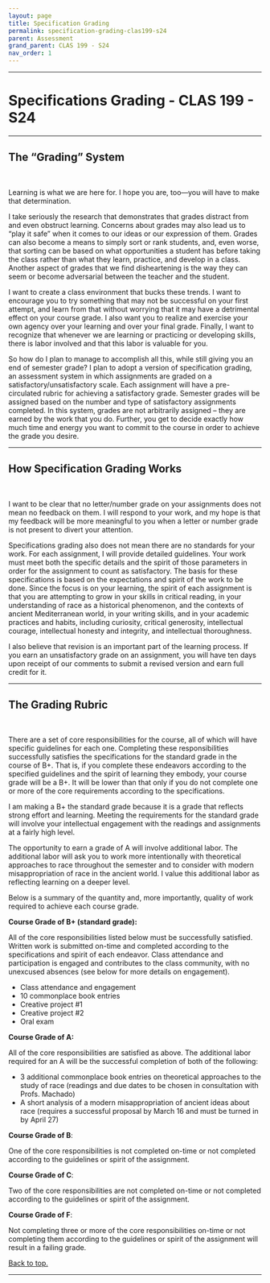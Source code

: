 ```yaml
---
layout: page
title: Specification Grading
permalink: specification-grading-clas199-s24
parent: Assessment
grand_parent: CLAS 199 - S24
nav_order: 1
---
```

***

# Specifications Grading - CLAS 199 - S24

***

## The “Grading” System
&nbsp;

Learning is what we are here for. I hope you are, too—you will have to make that determination. 

I take seriously the research that demonstrates that grades distract from and even obstruct learning. Concerns about grades may also lead us to “play it safe” when it comes to our ideas or our expression of them. Grades can also become a means to simply sort or rank students, and, even worse, that sorting can be based on what opportunities a student has before taking the class rather than what they learn, practice, and develop in a class. Another aspect of grades that we find disheartening is the way they can seem or become adversarial between the teacher and the student.

I want to create a class environment that bucks these trends. I want to encourage you to try something that may not be successful on your first attempt, and learn from that without worrying that it may have a detrimental effect on your course grade. I also want you to realize and exercise your own agency over your learning and over your final grade. Finally, I want to recognize that whenever we are learning or practicing or developing skills, there is labor involved and that this labor is valuable for you.

So how do I plan to manage to accomplish all this, while still giving you an end of semester grade? I plan to adopt a version of specification grading, an assessment system in which assignments are graded on a satisfactory/unsatisfactory scale. Each assignment will have a pre-circulated rubric for achieving a satisfactory grade. Semester grades will be assigned based on the number and type of satisfactory assignments completed. In this system, grades are not arbitrarily assigned – they are earned by the work that you do. Further, you get to decide exactly how much time and energy you want to commit to the course in order to achieve the grade you desire.

***

## How Specification Grading Works
&nbsp;

I want to be clear that no letter/number grade on your assignments does not mean no feedback on them. I will respond to your work, and my hope is that my feedback will be more meaningful to you when a letter or number grade is not present to divert your attention.

Specifications grading also does not mean there are no standards for your work. For each
assignment, I will provide detailed guidelines. Your work must meet both the specific details
and the spirit of those parameters in order for the assignment to count as satisfactory. The basis for these specifications is based on the expectations and spirit of the work to be done. Since the focus is on your learning, the spirit of each assignment is that you are attempting to grow in your skills in critical reading, in your understanding of race as a historical phenomenon, and the contexts of ancient Mediterranean world, in your writing skills, and in your academic practices and habits, including curiosity, critical generosity, intellectual courage, intellectual honesty and integrity, and intellectual thoroughness.

I also believe that revision is an important part of the learning process. If you earn an unsatisfactory grade on an assignment, you will have ten days upon receipt of our comments to submit a revised version and earn full credit for it. 

***

## The Grading Rubric
&nbsp;

There are a set of core responsibilities for the course, all of which will have specific guidelines for each one. Completing these responsibilities successfully satisfies the specifications for the standard grade in the course of B+. That is, if you complete these endeavors according to the specified guidelines and the spirit of learning they embody, your course grade will be a B+. It will be lower than that only if you do not complete one or more of the core requirements according to the specifications.

I am making a B+ the standard grade because it is a grade that reflects strong effort and learning. Meeting the requirements for the standard grade will involve your intellectual engagement with the readings and assignments at a fairly high level.

The opportunity to earn a grade of A will involve additional labor. The additional labor will ask
you to work more intentionally with theoretical approaches to race throughout the semester and to consider with modern misappropriation of race in the ancient world. I value this additional labor as reflecting learning on a deeper level.

Below is a summary of the quantity and, more importantly, quality of work required to achieve each course grade.

**Course Grade of B+ (standard grade):**

All of the core responsibilities listed below must be successfully satisfied. Written work is submitted on-time and completed according to the specifications and spirit of each endeavor. Class attendance and participation is engaged and contributes to the class community, with no unexcused absences (see below for more details on engagement).  
- Class attendance and engagement
- 10 commonplace book entries
- Creative project #1
- Creative project #2
- Oral exam

**Course Grade of A:**

All of the core responsibilities are satisfied as above. The additional labor required for an A will be the successful completion of both of the following:
- 3 additional commonplace book entries on theoretical approaches to the study of race (readings and due dates to be chosen in consultation with Profs. Machado)
- A short analysis of a modern misappropriation of ancient ideas about race (requires a successful proposal by March 16 and must be turned in by April 27)

**Course Grade of B**:

One of the core responsibilities is not completed on-time or not completed according to the guidelines or spirit of the assignment.

**Course Grade of C**:

Two of the core responsibilities are not completed on-time or not completed according to the guidelines or spirit of the assignment.

**Course Grade of F**:

Not completing three or more of the core responsibilities on-time or not completing them
according to the guidelines or spirit of the assignment will result in a failing grade.
 
[Back to top.](#top)

***

